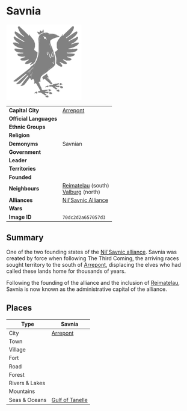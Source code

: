 # Savnia

<img src="https://raw.githubusercontent.com/jesskelsall/astarus-images/main/symbols/70dc2d2a657057d3.png" height="200" />

|||
| --- | --- |
| **Capital City** | [Arrepont](../../../places/cities/arrepont.md) | civilisation.2
| **Official Languages** | |
| **Ethnic Groups** | |
| **Religion** | |
| **Demonyms** | Savnian |
| **Government** | |
| **Leader** | |
| **Territories** | |
| **Founded** | |
| **Neighbours** | [Reimatelau](reimatelau.md) (south)<br>[Valburg](valburg.md) (north) |
| **Alliances** | [Nil'Savnic Alliance](../nilsavnic-alliance.md) |
| **Wars** | |
| **Image ID** | `70dc2d2a657057d3` |

## Summary

One of the two founding states of the [Nil'Savnic alliance](../nilsavnic-alliance.md). Savnia was created by force when following The Third Coming, the arriving races sought territory to the south of [Arrepont](../../../places/cities/arrepont.md), displacing the elves who had called these lands home for thousands of years.

Following the founding of the alliance and the inclusion of [Reimatelau](reimatelau.md), Savnia is now known as the administrative capital of the alliance.

## Places

| Type | Savnia |
| --- | --- |
| City | [Arrepont](../../../places/cities/arrepont.md) |
| Town | |
| Village | |
| Fort | |
| Road | |
| Forest | |
| Rivers & Lakes | |
| Mountains | |
| Seas & Oceans | [Gulf of Tanelle](../../../places/seas-oceans/gulf-of-tanelle.md) |
